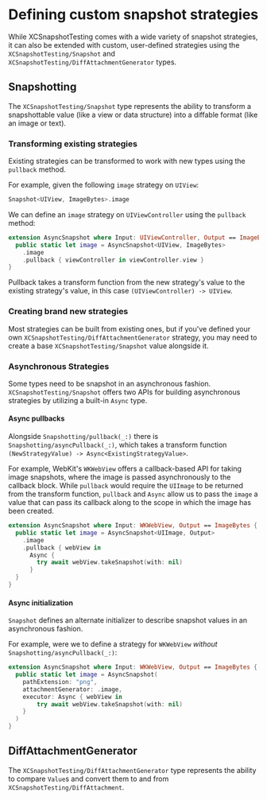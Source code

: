 # Defining custom snapshot strategies

While XCSnapshotTesting comes with a wide variety of snapshot strategies, it can also be extended with
custom, user-defined strategies using the ``XCSnapshotTesting/Snapshot`` and
``XCSnapshotTesting/DiffAttachmentGenerator`` types.

## Snapshotting

The ``XCSnapshotTesting/Snapshot`` type represents the ability to transform a snapshottable value
(like a view or data structure) into a diffable format (like an image or text).

### Transforming existing strategies

Existing strategies can be transformed to work with new types using the `pullback` method.

For example, given the following `image` strategy on `UIView`:

``` swift
Snapshot<UIView, ImageBytes>.image
```

We can define an `image` strategy on `UIViewController` using the `pullback` method:

``` swift
extension AsyncSnapshot where Input: UIViewController, Output == ImageBytes {
  public static let image = AsyncSnapshot<UIView, ImageBytes>
    .image
    .pullback { viewController in viewController.view }
}
```

Pullback takes a transform function from the new strategy's value to the existing strategy's value,
in this case `(UIViewController) -> UIView`.

### Creating brand new strategies

Most strategies can be built from existing ones, but if you've defined your own
``XCSnapshotTesting/DiffAttachmentGenerator`` strategy, you may need to create a base ``XCSnapshotTesting/Snapshot``
value alongside it.

### Asynchronous Strategies

Some types need to be snapshot in an asynchronous fashion. ``XCSnapshotTesting/Snapshot`` offers
two APIs for building asynchronous strategies by utilizing a built-in ``Async`` type.

#### Async pullbacks

Alongside ``Snapshotting/pullback(_:)`` there is ``Snapshotting/asyncPullback(_:)``, which takes a
transform function `(NewStrategyValue) -> Async<ExistingStrategyValue>`.

For example, WebKit's `WKWebView` offers a callback-based API for taking image snapshots, where the
image is passed asynchronously to the callback block. While `pullback` would require the `UIImage`
to be returned from the transform function, `pullback` and `Async` allow us to pass the `image`
a value that can pass its callback along to the scope in which the image has been created.

``` swift
extension AsyncSnapshot where Input: WKWebView, Output == ImageBytes {
  public static let image = AsyncSnapshot<UIImage, Output>
    .image
    .pullback { webView in
      Async { 
        try await webView.takeSnapshot(with: nil)
      }
  }
}
```

#### Async initialization

`Snapshot` defines an alternate initializer to describe snapshot values in an asynchronous
fashion.

For example, were we to define a strategy for `WKWebView` _without_
``Snapshotting/asyncPullback(_:)``:

``` swift
extension AsyncSnapshot where Input: WKWebView, Output == ImageBytes {
  public static let image = AsyncSnapshot(
    pathExtension: "png",
    attachmentGenerator: .image,
    executor: Async { webView in
        try await webView.takeSnapshot(with: nil)
    }
  )
}
```

## DiffAttachmentGenerator

The ``XCSnapshotTesting/DiffAttachmentGenerator`` type represents the ability to compare 
`Value`s and convert them to and from ``XCSnapshotTesting/DiffAttachment``.
